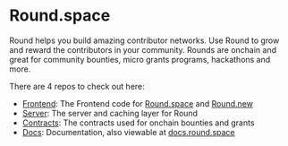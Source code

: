 # Round.space

Round helps you build amazing contributor networks. Use Round to grow and reward the contributors in your community. Rounds are onchain and great for community bounties, micro grants programs, hackathons and more.

There are 4 repos to check out here:
- [Frontend](https://github.com/round-space/frontend): The Frontend code for [Round.space](https://round.space) and [Round.new](https://round.new)
- [Server](https://github.com/round-space/server): The server and caching layer for Round
- [Contracts](https://github.com/round-space/contracts): The contracts used for onchain bounties and grants
- [Docs](https://github.com/round-space/docs): Documentation, also viewable at [docs.round.space](https://docs.round.space)
